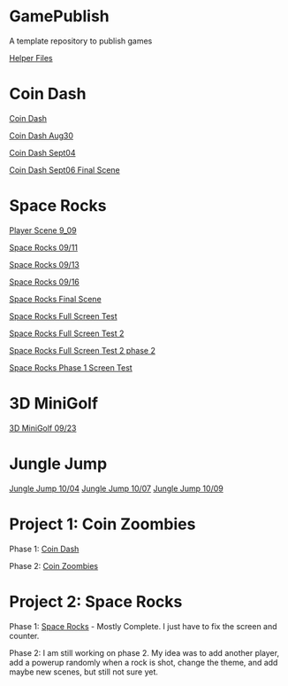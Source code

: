 # GamePublish
A template repository to publish games

[Helper Files](helper_files)

# Coin Dash

[Coin Dash](player_scene/)

[Coin Dash Aug30](player_scene_Aug30/)

[Coin Dash Sept04](main_scene_09_04/)

[Coin Dash Sept06 Final Scene](coin_dash_final_scene)

# Space Rocks

[Player Scene 9_09](space_rocks_9_09_fixed)

[Space Rocks 09/11](space_rocks_09_11/)

[Space Rocks 09/13](space_rocks_09_13)

[Space Rocks 09/16](space_rocks_09_16)

[Space Rocks Final Scene](space_rocks_final)

[Space Rocks Full Screen Test](space_rocks_fullscreen_test)

[Space Rocks Full Screen Test 2](space_rocks_phase_1_test)

[Space Rocks Full Screen Test 2 phase 2](space_rocks_phase2_test)

[Space Rocks Phase 1 Screen Test](space_rocks_phase1)


# 3D MiniGolf

[3D MiniGolf 09/23](3d_mini_golf_09_23/)

# Jungle Jump

[Jungle Jump 10/04](jungle_jump_Oct_4)
[Jungle Jump 10/07](jungle_jump_10_07)
[Jungle Jump 10/09](jungle_jump_10_09)


# Project 1: Coin Zoombies


Phase 1: [Coin Dash](coin_dash_phase_1/)


Phase 2: [Coin Zoombies](coin_zoombies_phase_2_final)

# Project 2: Space Rocks

Phase 1: [Space Rocks](space_rocks_final) - Mostly Complete. I just have to fix the screen and counter.


Phase 2: I am still working on phase 2. My idea was to add another player, add a powerup randomly when a rock is shot, change the theme, and add maybe new scenes, but still not sure yet.






